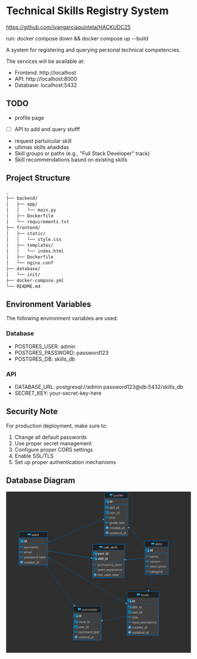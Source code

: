 # Technical Skills Registry System

https://github.com/ivangarciaquintela/HACKUDC25

run:
docker compose down && docker compose up --build

A system for registering and querying personal technical competencies.

The services will be available at:

- Frontend: http://localhost
- API: http://localhost:8000
- Database: localhost:5432

## TODO

- profile page
- [ ] API to add and query stufff

- request partuicular skill
- ultimas skills añadidas
- Skill groups or paths (e.g., "Full Stack Developer" track)
- Skill recommendations based on existing skills

## Project Structure

```
.
├── backend/
│   ├── app/
│   │   └── main.py
│   ├── Dockerfile
│   └── requirements.txt
├── frontend/
│   ├── static/
│   │   └── style.css
│   ├── templates/
│   │   └── index.html
│   ├── Dockerfile
│   └── nginx.conf
├── database/
│   └── init/
├── docker-compose.yml
└── README.md
```

## Environment Variables

The following environment variables are used:

### Database

- POSTGRES_USER: admin
- POSTGRES_PASSWORD: password123
- POSTGRES_DB: skills_db

### API

- DATABASE_URL: postgresql://admin:password123@db:5432/skills_db
- SECRET_KEY: your-secret-key-here

## Security Note

For production deployment, make sure to:

1. Change all default passwords
2. Use proper secret management
3. Configure proper CORS settings
4. Enable SSL/TLS
5. Set up proper authentication mechanisms

## Database Diagram

![alt text](database/model_diagram.png)
